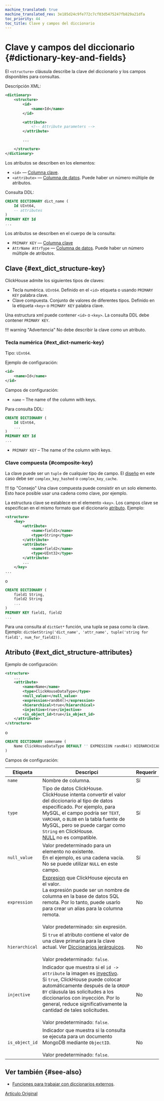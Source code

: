```yaml
---
machine_translated: true
machine_translated_rev: 3e185d24c9fe772c7cf03d5475247fb829a21dfa
toc_priority: 44
toc_title: Clave y campos del diccionario
---
```


# Clave y campos del diccionario {#dictionary-key-and-fields}

El `<structure>` cláusula describe la clave del diccionario y los campos disponibles para consultas.

Descripción XML:

``` xml
<dictionary>
    <structure>
        <id>
            <name>Id</name>
        </id>

        <attribute>
            <!-- Attribute parameters -->
        </attribute>

        ...

    </structure>
</dictionary>
```

Los atributos se describen en los elementos:

-   `<id>` — [Columna clave](external_dicts_dict_structure.md#ext_dict_structure-key).
-   `<attribute>` — [Columna de datos](external_dicts_dict_structure.md#ext_dict_structure-attributes). Puede haber un número múltiple de atributos.

Consulta DDL:

``` sql
CREATE DICTIONARY dict_name (
    Id UInt64,
    -- attributes
)
PRIMARY KEY Id
...
```

Los atributos se describen en el cuerpo de la consulta:

-   `PRIMARY KEY` — [Columna clave](external_dicts_dict_structure.md#ext_dict_structure-key)
-   `AttrName AttrType` — [Columna de datos](external_dicts_dict_structure.md#ext_dict_structure-attributes). Puede haber un número múltiple de atributos.

## Clave {#ext_dict_structure-key}

ClickHouse admite los siguientes tipos de claves:

-   Tecla numérica. `UInt64`. Definido en el `<id>` etiqueta o usando `PRIMARY KEY` palabra clave.
-   Clave compuesta. Conjunto de valores de diferentes tipos. Definido en la etiqueta `<key>` o `PRIMARY KEY` palabra clave.

Una estructura xml puede contener `<id>` o `<key>`. La consulta DDL debe contener `PRIMARY KEY`.

!!! warning "Advertencia"
    No debe describir la clave como un atributo.

### Tecla numérica {#ext_dict-numeric-key}

Tipo: `UInt64`.

Ejemplo de configuración:

``` xml
<id>
    <name>Id</name>
</id>
```

Campos de configuración:

-   `name` – The name of the column with keys.

Para consulta DDL:

``` sql
CREATE DICTIONARY (
    Id UInt64,
    ...
)
PRIMARY KEY Id
...
```

-   `PRIMARY KEY` – The name of the column with keys.

### Clave compuesta {#composite-key}

La clave puede ser un `tuple` de cualquier tipo de campo. El [diseño](external_dicts_dict_layout.md) en este caso debe ser `complex_key_hashed` o `complex_key_cache`.

!!! tip "Consejo"
    Una clave compuesta puede consistir en un solo elemento. Esto hace posible usar una cadena como clave, por ejemplo.

La estructura clave se establece en el elemento `<key>`. Los campos clave se especifican en el mismo formato que el diccionario [atributo](external_dicts_dict_structure.md). Ejemplo:

``` xml
<structure>
    <key>
        <attribute>
            <name>field1</name>
            <type>String</type>
        </attribute>
        <attribute>
            <name>field2</name>
            <type>UInt32</type>
        </attribute>
        ...
    </key>
...
```

o

``` sql
CREATE DICTIONARY (
    field1 String,
    field2 String
    ...
)
PRIMARY KEY field1, field2
...
```

Para una consulta al `dictGet*` función, una tupla se pasa como la clave. Ejemplo: `dictGetString('dict_name', 'attr_name', tuple('string for field1', num_for_field2))`.

## Atributo {#ext_dict_structure-attributes}

Ejemplo de configuración:

``` xml
<structure>
    ...
    <attribute>
        <name>Name</name>
        <type>ClickHouseDataType</type>
        <null_value></null_value>
        <expression>rand64()</expression>
        <hierarchical>true</hierarchical>
        <injective>true</injective>
        <is_object_id>true</is_object_id>
    </attribute>
</structure>
```

o

``` sql
CREATE DICTIONARY somename (
    Name ClickHouseDataType DEFAULT '' EXPRESSION rand64() HIERARCHICAL INJECTIVE IS_OBJECT_ID
)
```

Campos de configuración:

| Etiqueta                                             | Descripci                                                                                                                                                                                                                                                                                                                                                                                 | Requerir |
|------------------------------------------------------|-------------------------------------------------------------------------------------------------------------------------------------------------------------------------------------------------------------------------------------------------------------------------------------------------------------------------------------------------------------------------------------------|----------|
| `name`                                               | Nombre de columna.                                                                                                                                                                                                                                                                                                                                                                        | Sí       |
| `type`                                               | Tipo de datos ClickHouse.<br/>ClickHouse intenta convertir el valor del diccionario al tipo de datos especificado. Por ejemplo, para MySQL, el campo podría ser `TEXT`, `VARCHAR`, o `BLOB` en la tabla fuente de MySQL, pero se puede cargar como `String` en ClickHouse.<br/>[NULL](../../../sql_reference/data_types/nullable.md) no es compatible.                                    | Sí       |
| `null_value`                                         | Valor predeterminado para un elemento no existente.<br/>En el ejemplo, es una cadena vacía. No se puede utilizar `NULL` en este campo.                                                                                                                                                                                                                                                    | Sí       |
| `expression`                                         | [Expresion](../../syntax.md#syntax-expressions) que ClickHouse ejecuta en el valor.<br/>La expresión puede ser un nombre de columna en la base de datos SQL remota. Por lo tanto, puede usarlo para crear un alias para la columna remota.<br/><br/>Valor predeterminado: sin expresión.                                                                                                  | No       |
| <a name="hierarchical-dict-attr"></a> `hierarchical` | Si `true` el atributo contiene el valor de una clave primaria para la clave actual. Ver [Diccionarios jerárquicos](external_dicts_dict_hierarchical.md).<br/><br/>Valor predeterminado: `false`.                                                                                                                                                                                          | No       |
| `injective`                                          | Indicador que muestra si el `id -> attribute` la imagen es [inyectivo](https://en.wikipedia.org/wiki/Injective_function).<br/>Si `true`, ClickHouse puede colocar automáticamente después de la `GROUP BY` cláusula las solicitudes a los diccionarios con inyección. Por lo general, reduce significativamente la cantidad de tales solicitudes.<br/><br/>Valor predeterminado: `false`. | No       |
| `is_object_id`                                       | Indicador que muestra si la consulta se ejecuta para un documento MongoDB mediante `ObjectID`.<br/><br/>Valor predeterminado: `false`.                                                                                                                                                                                                                                                    | No       |

## Ver también {#see-also}

-   [Funciones para trabajar con diccionarios externos](../../../sql_reference/functions/ext_dict_functions.md).

[Artículo Original](https://clickhouse.tech/docs/en/query_language/dicts/external_dicts_dict_structure/) <!--hide-->
